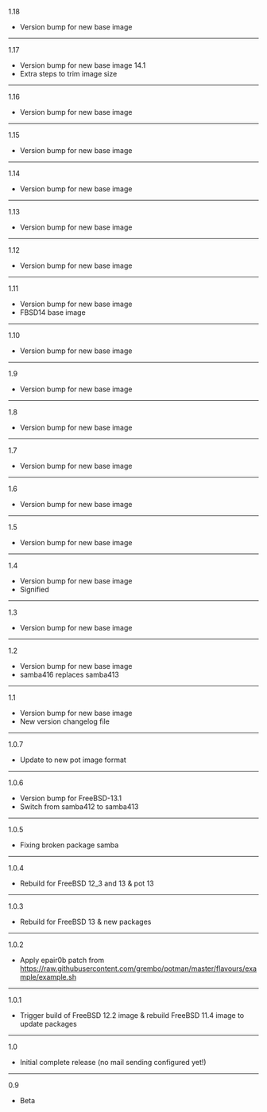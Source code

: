 1.18

* Version bump for new base image

---

1.17

* Version bump for new base image 14.1
* Extra steps to trim image size

---

1.16

* Version bump for new base image

---

1.15

* Version bump for new base image

---

1.14

* Version bump for new base image

---

1.13

* Version bump for new base image

---

1.12

* Version bump for new base image

---

1.11

* Version bump for new base image
* FBSD14 base image

---

1.10

* Version bump for new base image

---

1.9

* Version bump for new base image

---

1.8

* Version bump for new base image

---

1.7

* Version bump for new base image

---

1.6

* Version bump for new base image

---

1.5

* Version bump for new base image

---

1.4

* Version bump for new base image
* Signified

---

1.3

* Version bump for new base image

---

1.2

* Version bump for new base image
* samba416 replaces samba413

---

1.1

* Version bump for new base image
* New version changelog file

---

1.0.7

* Update to new pot image format

---

1.0.6

* Version bump for FreeBSD-13.1
* Switch from samba412 to samba413

---

1.0.5

* Fixing broken package samba

---

1.0.4

* Rebuild for FreeBSD 12_3 and 13 & pot 13

---

1.0.3

* Rebuild for FreeBSD 13 & new packages

---

1.0.2

* Apply epair0b patch from https://raw.githubusercontent.com/grembo/potman/master/flavours/example/example.sh

---

1.0.1

* Trigger build of FreeBSD 12.2 image & rebuild FreeBSD 11.4 image to update packages

---

1.0

* Initial complete release (no mail sending configured yet!)

---

0.9

* Beta


